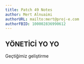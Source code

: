 ```yaml
---
title: Patch 49 Notes
author: Mert Alnuaimi
authorURL: mailto:mert@proj-e.com
authorFBID: 100002836990612
---
```


## YÖNETİCİ YO YO
Geçtiğimiz geliştirme 
